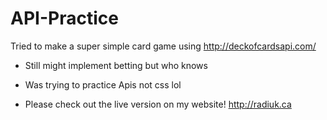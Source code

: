 # API-Practice
Tried to make a super simple card game using http://deckofcardsapi.com/

* Still might implement betting but who knows

* Was trying to practice Apis not css lol

* Please check out the live version on my website! http://radiuk.ca

